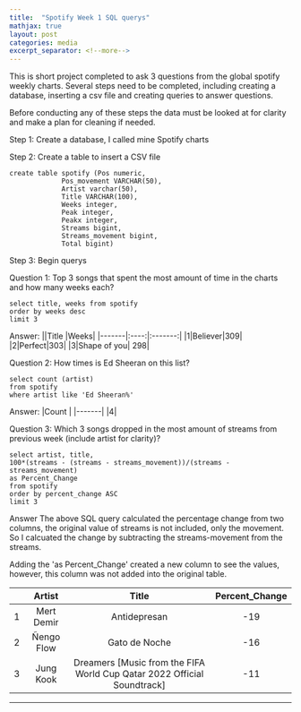 ```yaml
---
title:  "Spotify Week 1 SQL querys"
mathjax: true
layout: post
categories: media
excerpt_separator: <!--more-->
---
```

This is short project completed to ask 3 questions from the global spotify weekly charts. Several steps need to be completed, including creating a database, inserting a csv file and creating queries to answer questions.

Before conducting any of these steps the data must be looked at for clarity and make a plan for cleaning if needed. 

<!--more-->

Step 1:
Create a database, I called mine Spotify charts

Step 2:
Create a table to insert a CSV file

```
create table spotify (Pos numeric,
			 Pos_movement VARCHAR(50),
			 Artist varchar(50),
			 Title VARCHAR(100),
			 Weeks integer,
			 Peak integer,
			 Peakx integer,
			 Streams bigint,
			 Streams_movement bigint,
			 Total bigint)
```



Step 3: Begin querys

Question 1: Top 3 songs that spent the most amount of time in the charts and how many weeks each?

```
select title, weeks from spotify
order by weeks desc 
limit 3

```
Answer:
||Title |Weeks|
|-------|:----:|:-------:|
|1|Believer|309|
|2|Perfect|303|
|3|Shape of you| 298|

Question 2: How times is Ed Sheeran on this list?
```
select count (artist)
from spotify
where artist like 'Ed Sheeran%'

```


Answer: 
|Count |
|-------|
|4|

Question 3: Which 3 songs dropped in the most amount of streams from previous week (include artist for clarity)?

```
select artist, title, 
100*(streams - (streams - streams_movement))/(streams - streams_movement)
as Percent_Change
from spotify
order by percent_change ASC 
limit 3

```
Answer
The above SQL query calculated the percentage change from two columns, the original value of streams is not included, only the movement. So I calcuated the change by subtracting the streams-movement from the streams. 

Adding the 'as Percent_Change' created a new column to see the values, however, this column was not added into the original table. 

||Artist |Title|Percent_Change|
|-------|:----:|:----:|:-------:|
|1|Mert Demir |Antidepresan|-19|
|2|Ñengo Flow |Gato de Noche|-16|
|3|Jung Kook |Dreamers [Music from the FIFA World Cup Qatar 2022 Official Soundtrack]|-11|


--------
